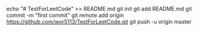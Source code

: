 echo "# TestForLeetCode" >> README.md
git init
git add README.md
git commit -m "first commit"
git remote add origin https://github.com/wor5113/TestForLeetCode.git
git push -u origin master
